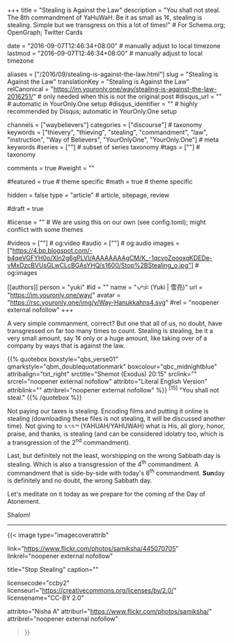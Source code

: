 +++
title = "Stealing is Against the Law"
description = "You shall not steal. The 8th commandment of YaHuWaH. Be it as small as 1¢, stealing is stealing. Simple but we transgress on this a lot of times!"  # For Schema.org; OpenGraph; Twitter Cards

date = "2016-09-07T12:46:34+08:00"                          # manually adjust to local timezone
lastmod = "2016-09-07T12:46:34+08:00"                          # manually adjust to local timezone

aliases = ["/2016/09/stealing-is-against-the-law.html"]
slug = "Stealing is Against the Law"
translationKey = "Stealing is Against the Law"
relCanonical = "https://im.youronly.one/way/stealing-is-against-the-law-2016251/"                           # only needed when this is not the original post
#disqus_url = ""                                                    # automatic in YourOnly.One setup
#disqus_identifier = ""                                             # highly recommended by Disqus; automatic in YourOnly.One setup

channels = ["waybelievers"]
categories = ["discourse"]                           # taxonomy
keywords = ["thievery", "thieving", "stealing", "commandment", "law", "instruction", "Way of Believers", "YourOnlyOne", "YourOnly.One"]                             # meta keywords
#series = [""]                               # subset of series taxonomy
#tags = [""]                                 # taxonomy

comments = true
#weight = ""

#featured = true                              # theme specific
#math = true                                  # theme specific

hidden = false
type = "article"                                                           # article, sitepage, review

#draft = true

#license = ""                                 # We are using this on our own (see config.toml); might conflict with some themes

#videos = [""]                                # og:video
#audio = [""]                                 # og:audio
images = ["https://4.bp.blogspot.com/-b4qeVGFYH0o/Xln2g6gPLVI/AAAAAAAAgCM/K_-1qcvoZoooxqKDEDe-vMxDzcBVUsGLwCLcBGAsYHQ/s1600/Stop%2BStealing_o.jpg"]    # og:images

[[authors]]
person = "yuki"
#id = ""
name = "ᜌᜓᜃᜒ (Yuki | 雪亮)"
url = "https://im.youronly.one/way/"
avatar = "https://rsc.youronly.one/img/y/Way-Hanukkahns4.svg"
#rel = "noopener external nofollow"
+++

A very simple commanment, correct? But one that all of us, no doubt, have transgressed on far too many times to count. Stealing is stealing, be it a very small amount, say 1¢ only or a huge amount, like taking over of a company by ways that is against the law.

<!--more-->

{{% quotebox boxstyle="qbs_verse01" qmarkstyle="qbm_doublequotationmark" boxcolour="qbc_midnightblue" attribalign="txt_right" srctitle="Shemot (Exodus) 20:15" srclink="" srcrel="noopener external nofollow" attribto="Literal English Version" attriblink="" attribrel="noopener external nofollow" %}}
<sup>[15]</sup> "You shall not steal."
{{% /quotebox %}}

Not paying our taxes is stealing. Encoding films and putting it online is stealing (downloading these files is not stealing, it will be discussed another time). Not giving to <bdo lang="hbo-Hebr" dir="rtl">𐤉𐤄𐤅𐤄</bdo> (YAHUAH/YAHUWAH) what is His, all glory, honor, praise, and thanks, is stealing (and can be considered idolatry too, which is a transgression of the 2<sup>nd</sup> commandment).

Last, but definitely not the least, worshipping on the wrong Sabbath day is stealing. Which is also a transgression of the 4<sup>th</sup> commandment. A commandment that is side-by-side with today's 8<sup>th</sup> commandment. **Sun**day is definitely and no doubt, the wrong Sabbath day.

Let's meditate on it today as we prepare for the coming of the Day of Atonement.

Shalom!

---

{{< image
  type="imagecoverattrib"

  link="https://www.flickr.com/photos/samiksha/445070705"
  linkrel="noopener external nofollow"

  title="Stop Stealing"
  caption=""

  licensecode="ccby2"
  licenseurl="https://creativecommons.org/licenses/by/2.0/"
  licensename="CC-BY 2.0"

  attribto="Nisha A"
  attriburl="https://www.flickr.com/photos/samiksha/"
  attribrel="noopener external nofollow"
>}}
